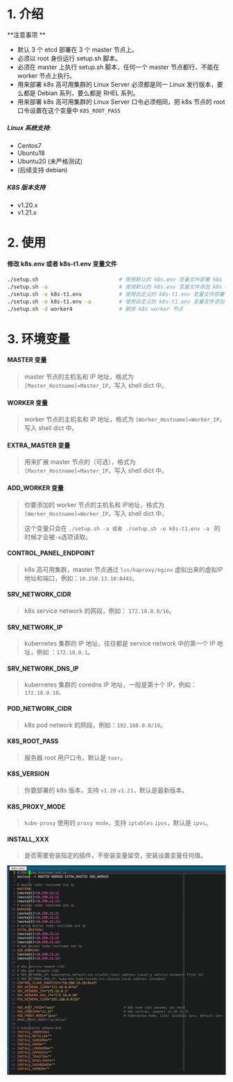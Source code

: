 # 1. 介绍

**注意事项 **

- 默认 3 个 etcd 部署在 3 个 master 节点上。
- 必须以 root 身份运行 setup.sh 脚本。
- 必须在 master 上执行 setup.sh 脚本，任何一个 master 节点都行，不能在 worker 节点上执行。
- 用来部署 k8s 高可用集群的 Linux Server 必须都是同一 Linux 发行版本，要么都是 Debian 系列，要么都是 RHEL 系列。
- 用来部署 k8s 高可用集群的 Linux Server 口令必须相同，把 k8s 节点的 root 口令设置在这个变量中 ````K8S_ROOT_PASS````

##### Linux 系统支持:

- Centos7
- Ubuntu18
- Ubuntu20 (未严格测试)
- (后续支持 debian)

##### K8S 版本支持

- v1.20.x
- v1.21.x

# 2. 使用

#### 修改 k8s.env 或者 k8s-t1.env 变量文件

```bash
./setup.sh                     		# 使用默认的 k8s.env 变量文件部署 k8s 高可用集群
./setup.sh -a                  		# 使用默认的 k8s.env 变量文件添加 k8s worker 节点
./setup.sh -e k8s-t1.env       		# 使用自定义的 k8s-t1.env 变量文件部署 k8s 高可用集群
./setup.sh -e k8s-t1.env -a    		# 使用自定义的 k8s-t1.env 变量文件添加 k8s worker 节点
./setup.sh -d worker4          		# 删除 k8s worker 节点
```

# 3. 环境变量



#### MASTER 变量

> master 节点的主机名和 IP 地址，格式为```` [Master_Hostname]=Master_IP````，写入 shell dict 中。

#### WORKER 变量

> worker 节点的主机名和 IP 地址，格式为 ````[Worker_Hostname]=Worker_IP````，写入 shell dict 中。

#### EXTRA_MASTER 变量

> 用来扩展 master 节点的（可选），格式为```` [Master_Hostname]=Master_IP````，写入 shell dict 中。

#### ADD_WORKER 变量

> 你要添加的 worker 节点的主机名和 IP地址，格式为  ````[Worker_Hostname]=Worker_IP````，写入 shell dict 中，
>
> 这个变量只会在 ````./setup.sh -a 或者 ./setup.sh -e k8s-t1.env -a ```` 的时候才会被```` -a ````选项读取。

#### CONTROL_PANEL_ENDPOINT

> k8s 高可用集群，master 节点通过 ````lvs/haproxy/nginx```` 虚拟出来的虚拟IP 地址和端口，例如：````10.250.13.10:8443````。

#### SRV_NETWORK_CIDR

> k8s service network 的网段，例如： ````172.18.0.0/16````。

#### SRV_NETWORK_IP

> kubernetes 集群的 IP 地址，往往都是 service network 中的第一个 IP 地址，例如 ：````172.18.0.1````。

#### SRV_NETWORK_DNS_IP

> kubernetes 集群的 coredns IP 地址，一般是第十个 IP，例如： ````172.18.0.10。````

#### POD_NETWORK_CIDR

> k8s pod network 的网段，例如：````192.168.0.0/16````。

#### K8S_ROOT_PASS

> 服务器 root 用户口令，默认是 ````toor````。

#### K8S_VERSION

> 你要部署的 k8s 版本，支持 ````v1.20```` ````v1.21````，默认是最新版本。

#### K8S_PROXY_MODE

> ````kube-proxy```` 使用的 ````proxy mode````，支持 ````iptables````  ````ipvs````，默认是 ````ipvs````。

#### INSTALL_XXX

> 是否需要安装指定的插件，不安装变量留空，安装设置变量任何值。



![avatar](images/k8s.env.png)
